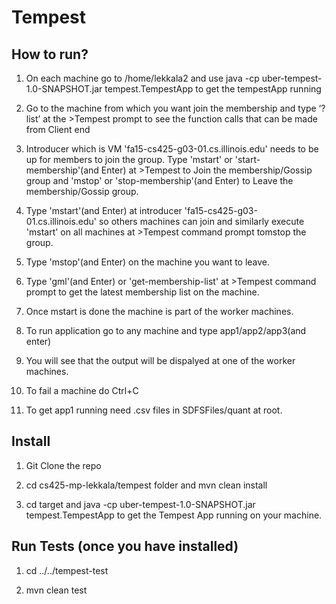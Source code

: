 Tempest
=======

How to run?
-----------
1) On each machine go to /home/lekkala2 and use java -cp uber-tempest-1.0-SNAPSHOT.jar tempest.TempestApp to get the tempestApp running

2) Go to the machine from which you want join the membership and type ‘?list’ at the >Tempest prompt to see the function calls that can be made from Client end

3) Introducer which is VM 'fa15-cs425-g03-01.cs.illinois.edu' needs to be up for members to join the group.
Type 'mstart' or 'start-membership'(and Enter) at >Tempest to Join the membership/Gossip group and 'mstop' or 'stop-membership'(and Enter) to Leave the membership/Gossip group.  

4) Type 'mstart'(and Enter) at introducer 'fa15-cs425-g03-01.cs.illinois.edu' so others machines can join and similarly execute 'mstart' on all machines at >Tempest command prompt tomstop the group.

5) Type 'mstop'(and Enter) on the machine you want to leave.

6) Type 'gml'(and Enter) or 'get-membership-list' at >Tempest command prompt to get the latest membership list on the machine. 

7) Once mstart is done the machine is part of the worker machines.

8) To run application go to any machine and type app1/app2/app3(and enter)

9) You will see that the output will be dispalyed at one of the worker machines.

10) To fail a machine do Ctrl+C

11) To get app1 running need .csv files in SDFSFiles/quant at root.



Install
-------
1) Git Clone the repo 

2) cd cs425-mp-lekkala/tempest folder and mvn clean install

3) cd target and java -cp uber-tempest-1.0-SNAPSHOT.jar tempest.TempestApp to get the Tempest App running on your machine.


Run Tests (once you have installed)
-----------------------------------
1) cd ../../tempest-test

2) mvn clean test

